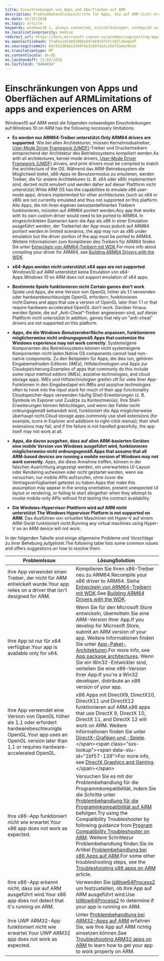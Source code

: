 ```yaml
---
title: Einschränkungen von Apps und Oberflächen auf ARM
description: Problembehandlungsschritte für Apps, die auf ARM nicht ordnungsgemäß funktionieren.
ms.date: 02/15/2018
ms.topic: article
keywords: windows10 s, always connected, einschränkungen, windows10 auf ARM
ms.localizationpriority: medium
redirect_url: https://docs.microsoft.com/en-us/windows/uwp/porting/apps-on-arm-troubleshooting-x86
ms.openlocfilehash: 5fa05e1dfd04208ba547a692473fc3df136e6e4f
ms.sourcegitcommit: b4c502d69a13340f6e3c887aa3c26ef2aeee9cee
ms.translationtype: MT
ms.contentlocale: de-DE
ms.lasthandoff: 12/03/2018
ms.locfileid: "8464034"
---
```

# <a name="limitations-of-apps-and-experiences-on-arm"></a><span data-ttu-id="1bf57-104">Einschränkungen von Apps und Oberflächen auf ARM</span><span class="sxs-lookup"><span data-stu-id="1bf57-104">Limitations of apps and experiences on ARM</span></span>
<span data-ttu-id="1bf57-105">Windows10 auf ARM weist die folgenden notwendigen Einschränkungen auf:</span><span class="sxs-lookup"><span data-stu-id="1bf57-105">Windows 10 on ARM has the following necessary limitations:</span></span>

- <span data-ttu-id="1bf57-106">**Es werden nur ARM64-Treiber unterstützt**.</span><span class="sxs-lookup"><span data-stu-id="1bf57-106">**Only ARM64 drivers are supported**.</span></span> <span data-ttu-id="1bf57-107">Wie bei allen Architekturen, müssen Kernelmodustreiber, [User-Mode Driver Framework (UMDF)](https://docs.microsoft.com/en-us/windows-hardware/drivers/wdf/overview-of-the-umdf)-Treiber und Druckertreibern entsprechend der Architektur des Betriebssystems kompiliert werden.</span><span class="sxs-lookup"><span data-stu-id="1bf57-107">As with all architectures, kernel-mode drivers, [User-Mode Driver Framework (UMDF)](https://docs.microsoft.com/en-us/windows-hardware/drivers/wdf/overview-of-the-umdf) drivers, and print drivers must be compiled to match the architecture of the OS.</span></span> <span data-ttu-id="1bf57-108">Während das ARM-Betriebssystem die Möglichkeit bietet, x86-Apps im Benutzermodus zu emulieren, werden Treiber, die für andere Architekturen (z. B. x64 oder x86) implementiert sind, derzeit nicht emuliert und werden daher auf dieser Plattform nicht unterstützt.</span><span class="sxs-lookup"><span data-stu-id="1bf57-108">While ARM OS has the capabilities to emulate x86 user-mode apps, drivers implemented for other architectures (such as x64 or x86) are not currently emulated and thus not supported on this platform.</span></span> <span data-ttu-id="1bf57-109">Alle Apps, die mit ihren eigenen benutzerdefinierten Treibern funktionieren, müssten auf ARM64 portiert werden.</span><span class="sxs-lookup"><span data-stu-id="1bf57-109">Any app that works with its own custom driver would need to be ported to ARM64.</span></span> <span data-ttu-id="1bf57-110">In eingeschränkten Szenarien kann die App als x86 in einer Emulation ausgeführt werden, der Treiberteil der App muss jedoch auf ARM64 portiert werden.</span><span class="sxs-lookup"><span data-stu-id="1bf57-110">In limited scenarios, the app may run as x86 under emulation but the driver portion of the app must be ported to ARM64.</span></span> <span data-ttu-id="1bf57-111">Weitere Informationen zum Kompilieren des Treibers für ARM64 finden Sie unter [Entwickeln von ARM64-Treibern mit WDK](https://review.docs.microsoft.com/en-us/windows-hardware/drivers/develop/building-arm64-drivers?branch=rs4-arm64).</span><span class="sxs-lookup"><span data-stu-id="1bf57-111">For more info about compiling your driver for ARM64, see [Building ARM64 Drivers with the WDK](https://review.docs.microsoft.com/en-us/windows-hardware/drivers/develop/building-arm64-drivers?branch=rs4-arm64).</span></span>

- <span data-ttu-id="1bf57-112">**x64-Apps werden nicht unterstützt**.</span><span class="sxs-lookup"><span data-stu-id="1bf57-112">**x64 apps are not supported**.</span></span> <span data-ttu-id="1bf57-113">Windows10 auf ARM unterstützt keine Emulation von x64-Apps.</span><span class="sxs-lookup"><span data-stu-id="1bf57-113">Windows 10 on ARM does not support emulation of x64 apps.</span></span>

- <span data-ttu-id="1bf57-114">**Bestimmte Spiele funktionieren nicht**.</span><span class="sxs-lookup"><span data-stu-id="1bf57-114">**Certain games don’t work**.</span></span> <span data-ttu-id="1bf57-115">Spiele und Apps, die eine Version von OpenGL höher als 1.1 verwenden oder hardwarebeschleunigte OpenGL erfordern, funktionieren nicht.</span><span class="sxs-lookup"><span data-stu-id="1bf57-115">Games and apps that use a version of OpenGL later than 1.1 or that require hardware-accelerated OpenGL don’t work.</span></span> <span data-ttu-id="1bf57-116">Darüber hinaus werden Spiele, die auf „Anti-Cheat”-Treiber angewiesen sind, auf dieser Plattform nicht unterstützt.</span><span class="sxs-lookup"><span data-stu-id="1bf57-116">In addition, games that rely on "anti-cheat" drivers are not supported on this platform.</span></span>

- <span data-ttu-id="1bf57-117">**Apps, die die Windows-Benutzeroberfläche anpassen, funktionieren möglicherweise nicht ordnungsgemäß**.</span><span class="sxs-lookup"><span data-stu-id="1bf57-117">**Apps that customize the Windows experience may not work correctly**.</span></span> <span data-ttu-id="1bf57-118">Systemeigene Komponenten des Betriebssystems können nicht systemeigene Komponenten nicht laden.</span><span class="sxs-lookup"><span data-stu-id="1bf57-118">Native OS components cannot load non-native components.</span></span> <span data-ttu-id="1bf57-119">Zu den Beispielen für Apps, die dies tun, gehören Eingabemethoden-Editoren (IMEs), Hilfstechnologien und Apps zur Cloudspeicherung.</span><span class="sxs-lookup"><span data-stu-id="1bf57-119">Examples of apps that commonly do this include some input method editors (IMEs), assistive technologies, and cloud storage apps.</span></span> <span data-ttu-id="1bf57-120">IMEs und Hilfstechnologien greifen oft für viele ihrer App-Funktionen in den Eingabestapel ein.</span><span class="sxs-lookup"><span data-stu-id="1bf57-120">IMEs and assistive technologies often to hook into the input stack for much of their app functionality.</span></span> <span data-ttu-id="1bf57-121">Cloudspeicher-Apps verwenden häufig Shell-Erweiterungen (z. B. Symbole im Explorer und Zusätze zu Kontextmenüs). Ihre Shell-Erweiterungen können fehlschlagen, und wenn der Fehler nicht ordnungsgemäß behandelt wird, funktioniert die App möglicherweise überhaupt nicht.</span><span class="sxs-lookup"><span data-stu-id="1bf57-121">Cloud storage apps commonly use shell extensions (for example, icons in Explorer and additions to right-click menus); their shell extensions may fail, and if the failure is not handled gracefully, the app itself may not work at all.</span></span>

- <span data-ttu-id="1bf57-122">**Apps, die davon ausgehen, dass auf allen ARM-basierten Geräten eine mobile Version von Windows ausgeführt wird, funktionieren möglicherweise nicht ordnungsgemäß**.</span><span class="sxs-lookup"><span data-stu-id="1bf57-122">**Apps that assume that all ARM-based devices are running a mobile version of Windows may not work correctly**.</span></span> <span data-ttu-id="1bf57-123">Apps, die diese Annahme treffen, können in der falschen Ausrichtung angezeigt werden, ein unerwartetes UI-Layout oder Rendering aufweisen oder nicht gestartet werden, wenn sie versuchen, nur mobile APIs aufzurufen, ohne zuvor die Vertragsverfügbarkeit getestet zu haben.</span><span class="sxs-lookup"><span data-stu-id="1bf57-123">Apps that make this assumption may appear in the wrong orientation, present unexpected UI layout or rendering, or failing to start altogether when they attempt to invoke mobile-only APIs without first testing the contract availability.</span></span>

- <span data-ttu-id="1bf57-124">**Die Windows-Hypervisor-Plattform wird auf ARM nicht unterstützt**.</span><span class="sxs-lookup"><span data-stu-id="1bf57-124">**The Windows Hypervisor Platform is not supported on ARM**.</span></span> <span data-ttu-id="1bf57-125">Das Ausführen von virtuellen Maschinen mit Hyper-V auf einem ARM-Gerät funktioniert nicht.</span><span class="sxs-lookup"><span data-stu-id="1bf57-125">Running any virtual machines using Hyper-V on an ARM device will not work.</span></span>

<span data-ttu-id="1bf57-126">In der folgenden Tabelle sind einige allgemeine Probleme und Vorschläge zu ihrer Behebung aufgelistet.</span><span class="sxs-lookup"><span data-stu-id="1bf57-126">The following table lists some common issues and offers suggestions on how to resolve them.</span></span>

|<span data-ttu-id="1bf57-127">Problem</span><span class="sxs-lookup"><span data-stu-id="1bf57-127">Issue</span></span>|<span data-ttu-id="1bf57-128">Lösung</span><span class="sxs-lookup"><span data-stu-id="1bf57-128">Solution</span></span>|
|-----|--------|
| <span data-ttu-id="1bf57-129">Ihre App verwendet einen Treiber, der nicht für ARM entwickelt wurde.</span><span class="sxs-lookup"><span data-stu-id="1bf57-129">Your app relies on a driver that isn't designed for ARM.</span></span> | <span data-ttu-id="1bf57-130">Kompilieren Sie Ihren x86-Treiber neu zu ARM64.</span><span class="sxs-lookup"><span data-stu-id="1bf57-130">Recompile your x86 driver to ARM64.</span></span> <span data-ttu-id="1bf57-131">Siehe [Entwickeln von ARM64-Treibern mit WDK](https://docs.microsoft.com/en-us/windows-hardware/drivers/develop/building-arm64-drivers).</span><span class="sxs-lookup"><span data-stu-id="1bf57-131">See [Building ARM64 Drivers with the WDK](https://docs.microsoft.com/en-us/windows-hardware/drivers/develop/building-arm64-drivers).</span></span> |
| <span data-ttu-id="1bf57-132">Ihre App ist nur für x64 verfügbar.</span><span class="sxs-lookup"><span data-stu-id="1bf57-132">Your app is available only for x64.</span></span> | <span data-ttu-id="1bf57-133">Wenn Sie für den Microsoft Store entwickeln, übermitteln Sie eine ARM-Version Ihrer App.</span><span class="sxs-lookup"><span data-stu-id="1bf57-133">If you develop for Microsoft Store, submit an ARM version of your app.</span></span> <span data-ttu-id="1bf57-134">Weitere Informationen finden Sie unter [App-Paket-Architekturen](../packaging/device-architecture.md).</span><span class="sxs-lookup"><span data-stu-id="1bf57-134">For more info, see [App package architectures](../packaging/device-architecture.md).</span></span> <span data-ttu-id="1bf57-135">Wenn Sie ein Win32-Entwickler sind, verteilen Sie eine x86-Version Ihrer App.</span><span class="sxs-lookup"><span data-stu-id="1bf57-135">If you're a Win32 developer, distribute an x86 version of your app.</span></span> |
| <span data-ttu-id="1bf57-136">Ihre App verwendet eine Version von OpenGL höher als 1.1 oder erfordert hardwarebeschleunigte OpenGL.</span><span class="sxs-lookup"><span data-stu-id="1bf57-136">Your app uses an OpenGL version later than 1.1 or requires hardware-accelerated OpenGL.</span></span> | <span data-ttu-id="1bf57-137">x86 Apps mit DirectX9, DirectX10, DirectX11 und DirectX12 funktionieren auf ARM.</span><span class="sxs-lookup"><span data-stu-id="1bf57-137">x86 apps that use DirectX 9, DirectX 10, DirectX 11, and DirectX 12 will work on ARM.</span></span> <span data-ttu-id="1bf57-138">Weitere Informationen finden Sie unter [DirectX-Grafiken und -Spiele](https://msdn.microsoft.com/en-us/library/windows/desktop/ee663274(v=vs.85).aspx).</span><span class="sxs-lookup"><span data-stu-id="1bf57-138">For more info, see [DirectX Graphics and Gaming](https://msdn.microsoft.com/en-us/library/windows/desktop/ee663274(v=vs.85).aspx).</span></span> |
| <span data-ttu-id="1bf57-139">Ihre x86-App funktioniert nicht wie erwartet.</span><span class="sxs-lookup"><span data-stu-id="1bf57-139">Your x86 app does not work as expected.</span></span> | <span data-ttu-id="1bf57-140">Versuchen Sie es mit der Problembehandlung für die Programmkompatibilität, indem Sie die Schritte unter [Problembehandlung für die Programmkompatibilität auf ARM](apps-on-arm-program-compat-troubleshooter.md) befolgen.</span><span class="sxs-lookup"><span data-stu-id="1bf57-140">Try using the Compatibility Troubleshooter by following guidance from [Program Compatibility Troubleshooter on ARM](apps-on-arm-program-compat-troubleshooter.md).</span></span> <span data-ttu-id="1bf57-141">Weitere Schrittezur Problembehandlung finden Sie im Artikel [Problembehandlung bei x86 Apps auf ARM](apps-on-arm-troubleshooting-x86.md).</span><span class="sxs-lookup"><span data-stu-id="1bf57-141">For some other troubleshooting steps, see the [Troubleshooting x86 apps on ARM](apps-on-arm-troubleshooting-x86.md) article.</span></span> |
| <span data-ttu-id="1bf57-142">Ihre x86-App erkennt nicht, dass sie auf ARM ausgeführt wird.</span><span class="sxs-lookup"><span data-stu-id="1bf57-142">Your x86 app does not detect that it's running on ARM.</span></span> | <span data-ttu-id="1bf57-143">Verwenden Sie [IsWow64Process2](https://msdn.microsoft.com/en-us/library/windows/desktop/mt804318(v=vs.85).aspx) um festzustellen, ob Ihre App auf ARM ausgeführt wird.</span><span class="sxs-lookup"><span data-stu-id="1bf57-143">Use [IsWow64Process2](https://msdn.microsoft.com/en-us/library/windows/desktop/mt804318(v=vs.85).aspx) to determine if your app is running on ARM.</span></span> |
| <span data-ttu-id="1bf57-144">Ihre UWP ARM32-App funktioniert nicht wie erwartet.</span><span class="sxs-lookup"><span data-stu-id="1bf57-144">Your UWP ARM32 app does not work as expected.</span></span> | <span data-ttu-id="1bf57-145">Unter [Problembehandlung bei ARM32-Apps auf ARM](apps-on-arm-troubleshooting-arm32.md) erfahren Sie, wie Ihre App auf ARM richtig einsetzen können.</span><span class="sxs-lookup"><span data-stu-id="1bf57-145">See [Troubleshooting ARM32 apps on ARM](apps-on-arm-troubleshooting-arm32.md) to learn how to get your app to work properly on ARM.</span></span> |
